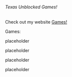 ###### Texas Unblocked Games!

Check out my website
[Games!](https://sites.google.com/view/wtex)

Games:

placeholder

placeholder

placeholder

placeholder
